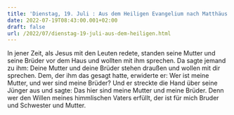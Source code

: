 ```yaml
---
title: 'Dienstag, 19. Juli : Aus dem Heiligen Evangelium nach Matthäus - Mt 12,46-50.'
date: 2022-07-19T08:43:00.001+02:00
draft: false
url: /2022/07/dienstag-19-juli-aus-dem-heiligen.html
---
```


In jener Zeit, als Jesus mit den Leuten redete, standen seine Mutter und seine Brüder vor dem Haus und wollten mit ihm sprechen. Da sagte jemand zu ihm: Deine Mutter und deine Brüder stehen draußen und wollen mit dir sprechen. Dem, der ihm das gesagt hatte, erwiderte er: Wer ist meine Mutter, und wer sind meine Brüder? Und er streckte die Hand über seine Jünger aus und sagte: Das hier sind meine Mutter und meine Brüder. Denn wer den Willen meines himmlischen Vaters erfüllt, der ist für mich Bruder und Schwester und Mutter.